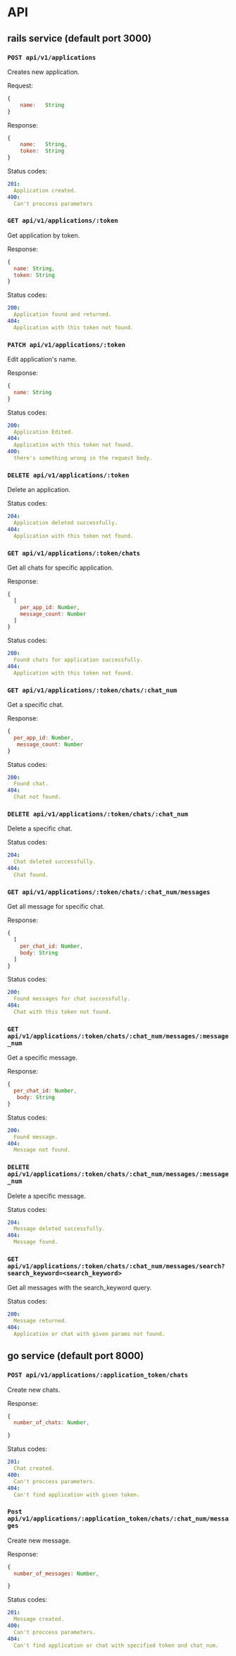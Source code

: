# API

## rails service (default port 3000)

### `POST api/v1/applications`

Creates new application.

Request:

```js
{
    name:   String
}
```

Response:

```js
{
    name:   String,
    token:  String
}
```

Status codes:

```yaml
201:
  Application created.
400:
  Can't proccess parameters
```

### `GET api/v1/applications/:token`

Get application by token.

Response:

```js
{
  name: String,
  token: String
}
```

Status codes:

```yaml
200:
  Application found and returned.
404:
  Application with this token not found.
```

### `PATCH api/v1/applications/:token`

Edit application's name.

Response:

```js
{
  name: String
}
```

Status codes:

```yaml
200:
  Application Edited.
404:
  Application with this token not found.
400:
  there's something wrong in the request body.
```

### `DELETE api/v1/applications/:token`

Delete an application.

Status codes:

```yaml
204:
  Application deleted successfully.
404:
  Application with this token not found.
```

### `GET api/v1/applications/:token/chats`

Get all chats for specific application.

Response:

```js
{
  [
    per_app_id: Number,
    message_count: Number
  ]
}
```

Status codes:

```yaml
200:
  Found chats for application successfully.
404:
  Application with this token not found.
```

### `GET api/v1/applications/:token/chats/:chat_num`

Get a specific chat.

Response:

```js
{
  per_app_id: Number,
   message_count: Number
}
```

Status codes:

```yaml
200:
  Found chat.
404:
  Chat not found.
```

### `DELETE api/v1/applications/:token/chats/:chat_num`

Delete a specific chat.

Status codes:

```yaml
204:
  Chat deleted successfully.
404:
  Chat found.
```

### `GET api/v1/applications/:token/chats/:chat_num/messages`

Get all message for specific chat.

Response:

```js
{
  [
    per_chat_id: Number,
    body: String
  ]
}
```

Status codes:

```yaml
200:
  Found messages for chat successfully.
404:
  Chat with this token not found.
```

### `GET api/v1/applications/:token/chats/:chat_num/messages/:message_num`

Get a specific message.

Response:

```js
{
  per_chat_id: Number,
   body: String
}
```

Status codes:

```yaml
200:
  Found message.
404:
  Message not found.
```

### `DELETE api/v1/applications/:token/chats/:chat_num/messages/:message_num`

Delete a specific message.

Status codes:

```yaml
204:
  Message deleted successfully.
404:
  Message found.
```

### `GET api/v1/applications/:token/chats/:chat_num/messages/search?search_keyword=<search_keyword>`

Get all messages with the search_keyword query.

Status codes:

```yaml
200:
  Message returned.
404:
  Application or chat with given params not found.
```

## go service (default port 8000)

### `POST api/v1/applications/:application_token/chats`

Create new chats.

Response:

```js
{
  number_of_chats: Number,

}
```

Status codes:

```yaml
201:
  Chat created.
400:
  Can't proccess parameters.
404:
  Can't find application with given token.

```

### `Post api/v1/applications/:application_token/chats/:chat_num/messages`

Create new message.

Response:

```js
{
  number_of_messages: Number,

}
```

Status codes:

```yaml
201:
  Message created.
400:
  Can't proccess parameters.
404:
  Can't find application or chat with specified token and chat_num.

```
